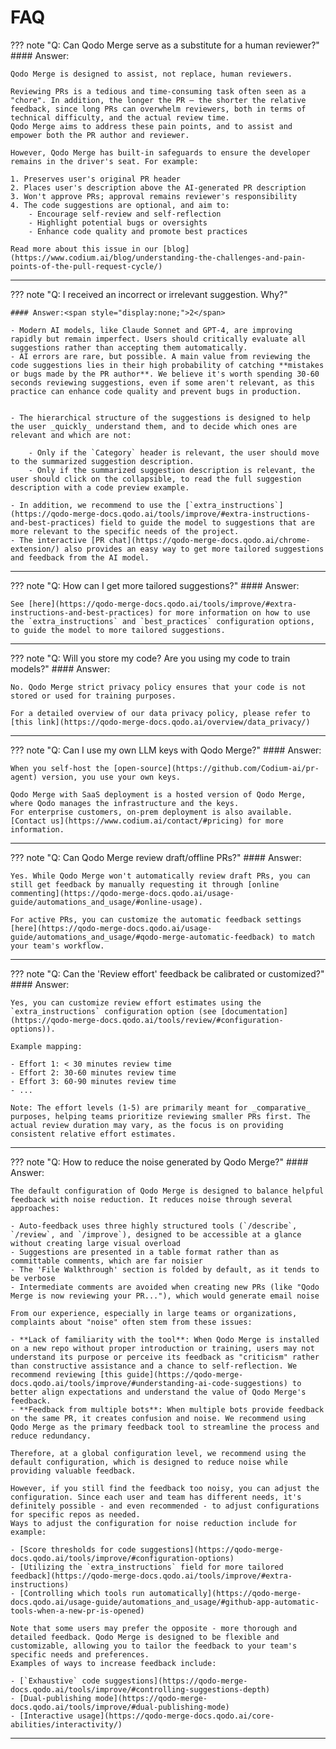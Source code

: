 # FAQ

??? note "Q: Can Qodo Merge serve as a substitute for a human reviewer?"
    #### Answer:<span style="display:none;">1</span>

    Qodo Merge is designed to assist, not replace, human reviewers.

    Reviewing PRs is a tedious and time-consuming task often seen as a "chore". In addition, the longer the PR – the shorter the relative feedback, since long PRs can overwhelm reviewers, both in terms of technical difficulty, and the actual review time.
    Qodo Merge aims to address these pain points, and to assist and empower both the PR author and reviewer.

    However, Qodo Merge has built-in safeguards to ensure the developer remains in the driver's seat. For example:

    1. Preserves user's original PR header
    2. Places user's description above the AI-generated PR description
    3. Won't approve PRs; approval remains reviewer's responsibility
    4. The code suggestions are optional, and aim to:
        - Encourage self-review and self-reflection
        - Highlight potential bugs or oversights
        - Enhance code quality and promote best practices

    Read more about this issue in our [blog](https://www.codium.ai/blog/understanding-the-challenges-and-pain-points-of-the-pull-request-cycle/)

___

??? note "Q: I received an incorrect or irrelevant suggestion. Why?"

    #### Answer:<span style="display:none;">2</span>

    - Modern AI models, like Claude Sonnet and GPT-4, are improving rapidly but remain imperfect. Users should critically evaluate all suggestions rather than accepting them automatically.
    - AI errors are rare, but possible. A main value from reviewing the code suggestions lies in their high probability of catching **mistakes or bugs made by the PR author**. We believe it's worth spending 30-60 seconds reviewing suggestions, even if some aren't relevant, as this practice can enhance code quality and prevent bugs in production.


    - The hierarchical structure of the suggestions is designed to help the user _quickly_ understand them, and to decide which ones are relevant and which are not:

        - Only if the `Category` header is relevant, the user should move to the summarized suggestion description.
        - Only if the summarized suggestion description is relevant, the user should click on the collapsible, to read the full suggestion description with a code preview example.

    - In addition, we recommend to use the [`extra_instructions`](https://qodo-merge-docs.qodo.ai/tools/improve/#extra-instructions-and-best-practices) field to guide the model to suggestions that are more relevant to the specific needs of the project.
    - The interactive [PR chat](https://qodo-merge-docs.qodo.ai/chrome-extension/) also provides an easy way to get more tailored suggestions and feedback from the AI model.

___

??? note "Q: How can I get more tailored suggestions?"
    #### Answer:<span style="display:none;">3</span>

    See [here](https://qodo-merge-docs.qodo.ai/tools/improve/#extra-instructions-and-best-practices) for more information on how to use the `extra_instructions` and `best_practices` configuration options, to guide the model to more tailored suggestions.

___

??? note "Q: Will you store my code? Are you using my code to train models?"
    #### Answer:<span style="display:none;">4</span>

    No. Qodo Merge strict privacy policy ensures that your code is not stored or used for training purposes.

    For a detailed overview of our data privacy policy, please refer to [this link](https://qodo-merge-docs.qodo.ai/overview/data_privacy/)

___

??? note "Q: Can I use my own LLM keys with Qodo Merge?"
    #### Answer:<span style="display:none;">5</span>

    When you self-host the [open-source](https://github.com/Codium-ai/pr-agent) version, you use your own keys.

    Qodo Merge with SaaS deployment is a hosted version of Qodo Merge, where Qodo manages the infrastructure and the keys.
    For enterprise customers, on-prem deployment is also available. [Contact us](https://www.codium.ai/contact/#pricing) for more information.
___

??? note "Q: Can Qodo Merge review draft/offline PRs?"
    #### Answer:<span style="display:none;">6</span>

    Yes. While Qodo Merge won't automatically review draft PRs, you can still get feedback by manually requesting it through [online commenting](https://qodo-merge-docs.qodo.ai/usage-guide/automations_and_usage/#online-usage).

    For active PRs, you can customize the automatic feedback settings [here](https://qodo-merge-docs.qodo.ai/usage-guide/automations_and_usage/#qodo-merge-automatic-feedback) to match your team's workflow.
___

??? note "Q: Can the 'Review effort' feedback be calibrated or customized?"
    #### Answer:<span style="display:none;">7</span>

    Yes, you can customize review effort estimates using the `extra_instructions` configuration option (see [documentation](https://qodo-merge-docs.qodo.ai/tools/review/#configuration-options)).
    
    Example mapping:

    - Effort 1: < 30 minutes review time
    - Effort 2: 30-60 minutes review time
    - Effort 3: 60-90 minutes review time
    - ...
    
    Note: The effort levels (1-5) are primarily meant for _comparative_ purposes, helping teams prioritize reviewing smaller PRs first. The actual review duration may vary, as the focus is on providing consistent relative effort estimates.

___

??? note "Q: How to reduce the noise generated by Qodo Merge?"
    #### Answer:<span style="display:none;">3</span>

    The default configuration of Qodo Merge is designed to balance helpful feedback with noise reduction. It reduces noise through several approaches:

    - Auto-feedback uses three highly structured tools (`/describe`, `/review`, and `/improve`), designed to be accessible at a glance without creating large visual overload
    - Suggestions are presented in a table format rather than as committable comments, which are far noisier
    - The 'File Walkthrough' section is folded by default, as it tends to be verbose
    - Intermediate comments are avoided when creating new PRs (like "Qodo Merge is now reviewing your PR..."), which would generate email noise
    
    From our experience, especially in large teams or organizations, complaints about "noise" often stem from these issues:

    - **Lack of familiarity with the tool**: When Qodo Merge is installed on a new repo without proper introduction or training, users may not understand its purpose or perceive its feedback as "criticism" rather than constructive assistance and a chance to self-reflection. We recommend reviewing [this guide](https://qodo-merge-docs.qodo.ai/tools/improve/#understanding-ai-code-suggestions) to better align expectations and understand the value of Qodo Merge's feedback.
    - **Feedback from multiple bots**: When multiple bots provide feedback on the same PR, it creates confusion and noise. We recommend using Qodo Merge as the primary feedback tool to streamline the process and reduce redundancy.
    
    Therefore, at a global configuration level, we recommend using the default configuration, which is designed to reduce noise while providing valuable feedback.
    
    However, if you still find the feedback too noisy, you can adjust the configuration. Since each user and team has different needs, it's definitely possible - and even recommended - to adjust configurations for specific repos as needed.
    Ways to adjust the configuration for noise reduction include for example:

    - [Score thresholds for code suggestions](https://qodo-merge-docs.qodo.ai/tools/improve/#configuration-options)
    - [Utilizing the `extra_instructions` field for more tailored feedback](https://qodo-merge-docs.qodo.ai/tools/improve/#extra-instructions)
    - [Controlling which tools run automatically](https://qodo-merge-docs.qodo.ai/usage-guide/automations_and_usage/#github-app-automatic-tools-when-a-new-pr-is-opened)

    Note that some users may prefer the opposite - more thorough and detailed feedback. Qodo Merge is designed to be flexible and customizable, allowing you to tailor the feedback to your team's specific needs and preferences.
    Examples of ways to increase feedback include:

    - [`Exhaustive` code suggestions](https://qodo-merge-docs.qodo.ai/tools/improve/#controlling-suggestions-depth)
    - [Dual-publishing mode](https://qodo-merge-docs.qodo.ai/tools/improve/#dual-publishing-mode)
    - [Interactive usage](https://qodo-merge-docs.qodo.ai/core-abilities/interactivity/)
___
